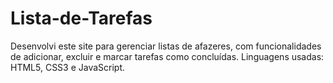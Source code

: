 # Lista-de-Tarefas
Desenvolvi este site para gerenciar listas de afazeres, com funcionalidades de adicionar, excluir e marcar tarefas como concluídas. Linguagens usadas: HTML5, CSS3 e JavaScript.
